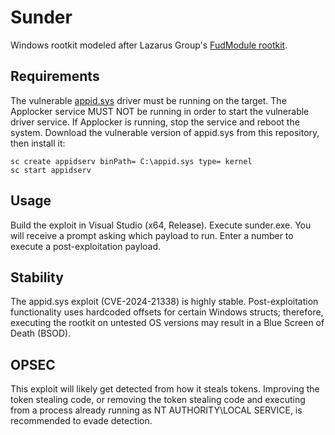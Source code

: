 # Sunder
Windows rootkit modeled after Lazarus Group's [FudModule rootkit](https://decoded.avast.io/janvojtesek/lazarus-and-the-fudmodule-rootkit-beyond-byovd-with-an-admin-to-kernel-zero-day/). 

## Requirements
The vulnerable [appid.sys](appid.sys) driver must be running on the target. The Applocker service MUST NOT be running in order to start the vulnerable driver service. If Applocker is running, stop the service and reboot the system. Download the vulnerable version of appid.sys from this repository, then install it:
```
sc create appidserv binPath= C:\appid.sys type= kernel
sc start appidserv
```

## Usage
Build the exploit in Visual Studio (x64, Release). Execute sunder.exe. You will receive a prompt asking which payload to run. Enter a number to execute a post-exploitation payload. 

## Stability
The appid.sys exploit (CVE-2024-21338) is highly stable. Post-exploitation functionality uses hardcoded offsets for certain Windows structs; therefore, executing the rootkit on untested OS versions may result in a Blue Screen of Death (BSOD).

## OPSEC
This exploit will likely get detected from how it steals tokens. Improving the token stealing code, or removing the token stealing code and executing from a process already running as NT AUTHORITY\LOCAL SERVICE, is recommended to evade detection. 

